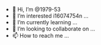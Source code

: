 - 👋 Hi, I’m @1979-53
- 👀 I’m interested i16074754n ...
- 🌱 I’m currently learning ...
- 💞️ I’m looking to collaborate on ...
- 📫 How to reach me ...

<!---
1979-53/1979-53 is a ✨ special ✨ repository because its `README.md` (this file) appears on your GitHub profile.
You can click the Preview link to take a look at your changes.
--->
